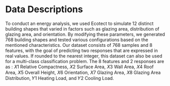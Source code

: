 # Data Descriptions

To conduct an energy analysis, we used Ecotect to simulate 12 distinct building shapes that varied in factors such as glazing area, distribution of glazing area, and orientation. By modifying these parameters, we generated 768 building shapes and tested various configurations based on the mentioned characteristics. Our dataset consists of 768 samples and 8 features, with the goal of predicting two responses that are expressed in real values. If rounded to the nearest integer, this dataset can also be used for a multi-class classification problem. The 8 features and 2 responses are as : 𝑋1 Relative Compactness, 𝑋2 Surface Area, 𝑋3 Wall Area, 𝑋4 Roof Area, 𝑋5 Overall Height, 𝑋6 Orientation, 𝑋7 Glazing Area, 𝑋8 Glazing Area Distribution, 𝑌1 Heating Load, and 𝑌2 Cooling Load.
